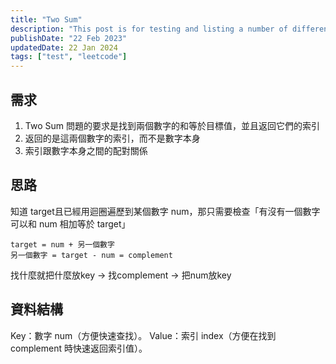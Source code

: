 ```yaml
---
title: "Two Sum"
description: "This post is for testing and listing a number of different markdown elements"
publishDate: "22 Feb 2023"
updatedDate: 22 Jan 2024
tags: ["test", "leetcode"]
---
```


## 需求

1. Two Sum 問題的要求是找到兩個數字的和等於目標值，並且返回它們的索引
2. 返回的是這兩個數字的索引，而不是數字本身
3. 索引跟數字本身之間的配對關係

## 思路

知道 target且已經用迴圈遍歷到某個數字 num，那只需要檢查「有沒有一個數字可以和 num 相加等於 target」

```
target = num + 另一個數字
另一個數字 = target - num = complement
```

找什麼就把什麼放key -> 找complement -> 把num放key

## 資料結構

Key：數字 num（方便快速查找）。
Value：索引 index（方便在找到 complement 時快速返回索引值）。

